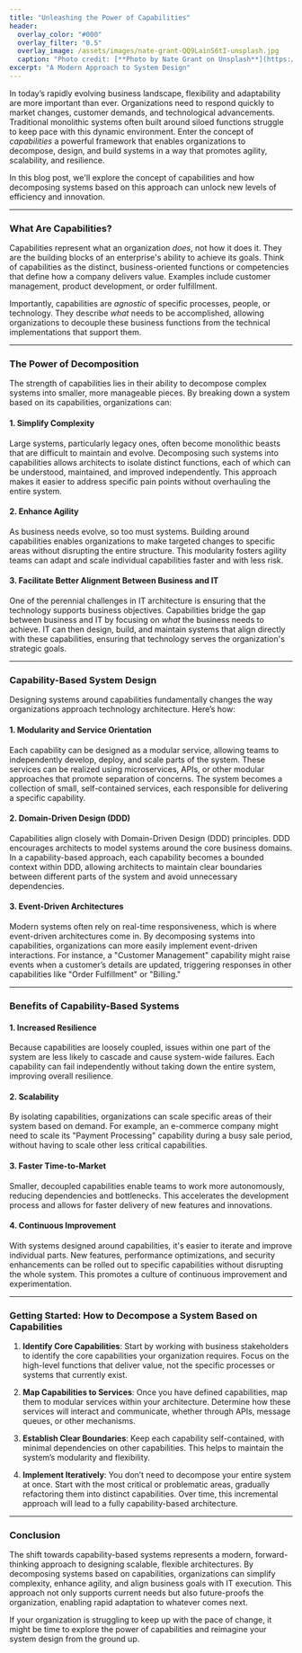 ```yaml
---
title: "Unleashing the Power of Capabilities"
header:
  overlay_color: "#000"
  overlay_filter: "0.5"
  overlay_image: /assets/images/nate-grant-QQ9LainS6tI-unsplash.jpg
  caption: "Photo credit: [**Photo by Nate Grant on Unsplash**](https://unsplash.com)"
excerpt: "A Modern Approach to System Design"
---
```


In today’s rapidly evolving business landscape, flexibility and adaptability are more important than ever. Organizations need to respond quickly to market changes, customer demands, and technological advancements. Traditional monolithic systems often built around siloed functions struggle to keep pace with this dynamic environment. Enter the concept of *capabilities* a powerful framework that enables organizations to decompose, design, and build systems in a way that promotes agility, scalability, and resilience.

In this blog post, we'll explore the concept of capabilities and how decomposing systems based on this approach can unlock new levels of efficiency and innovation.

---

### What Are Capabilities?

Capabilities represent what an organization *does*, not how it does it. They are the building blocks of an enterprise's ability to achieve its goals. Think of capabilities as the distinct, business-oriented functions or competencies that define how a company delivers value. Examples include customer management, product development, or order fulfillment.

Importantly, capabilities are *agnostic* of specific processes, people, or technology. They describe *what* needs to be accomplished, allowing organizations to decouple these business functions from the technical implementations that support them.

---

### The Power of Decomposition

The strength of capabilities lies in their ability to decompose complex systems into smaller, more manageable pieces. By breaking down a system based on its capabilities, organizations can:

#### 1. **Simplify Complexity**
   Large systems, particularly legacy ones, often become monolithic beasts that are difficult to maintain and evolve. Decomposing such systems into capabilities allows architects to isolate distinct functions, each of which can be understood, maintained, and improved independently. This approach makes it easier to address specific pain points without overhauling the entire system.

#### 2. **Enhance Agility**
   As business needs evolve, so too must systems. Building around capabilities enables organizations to make targeted changes to specific areas without disrupting the entire structure. This modularity fosters agility teams can adapt and scale individual capabilities faster and with less risk.

#### 3. **Facilitate Better Alignment Between Business and IT**
   One of the perennial challenges in IT architecture is ensuring that the technology supports business objectives. Capabilities bridge the gap between business and IT by focusing on *what* the business needs to achieve. IT can then design, build, and maintain systems that align directly with these capabilities, ensuring that technology serves the organization's strategic goals.

---

### Capability-Based System Design

Designing systems around capabilities fundamentally changes the way organizations approach technology architecture. Here’s how:

#### 1. **Modularity and Service Orientation**
   Each capability can be designed as a modular service, allowing teams to independently develop, deploy, and scale parts of the system. These services can be realized using microservices, APIs, or other modular approaches that promote separation of concerns. The system becomes a collection of small, self-contained services, each responsible for delivering a specific capability.

#### 2. **Domain-Driven Design (DDD)**
   Capabilities align closely with Domain-Driven Design (DDD) principles. DDD encourages architects to model systems around the core business domains. In a capability-based approach, each capability becomes a bounded context within DDD, allowing architects to maintain clear boundaries between different parts of the system and avoid unnecessary dependencies.

#### 3. **Event-Driven Architectures**
   Modern systems often rely on real-time responsiveness, which is where event-driven architectures come in. By decomposing systems into capabilities, organizations can more easily implement event-driven interactions. For instance, a "Customer Management" capability might raise events when a customer’s details are updated, triggering responses in other capabilities like "Order Fulfillment" or "Billing."

---

### Benefits of Capability-Based Systems

#### 1. **Increased Resilience**
   Because capabilities are loosely coupled, issues within one part of the system are less likely to cascade and cause system-wide failures. Each capability can fail independently without taking down the entire system, improving overall resilience.

#### 2. **Scalability**
   By isolating capabilities, organizations can scale specific areas of their system based on demand. For example, an e-commerce company might need to scale its "Payment Processing" capability during a busy sale period, without having to scale other less critical capabilities.

#### 3. **Faster Time-to-Market**
   Smaller, decoupled capabilities enable teams to work more autonomously, reducing dependencies and bottlenecks. This accelerates the development process and allows for faster delivery of new features and innovations.

#### 4. **Continuous Improvement**
   With systems designed around capabilities, it's easier to iterate and improve individual parts. New features, performance optimizations, and security enhancements can be rolled out to specific capabilities without disrupting the whole system. This promotes a culture of continuous improvement and experimentation.

---

### Getting Started: How to Decompose a System Based on Capabilities

1. **Identify Core Capabilities**: Start by working with business stakeholders to identify the core capabilities your organization requires. Focus on the high-level functions that deliver value, not the specific processes or systems that currently exist.

2. **Map Capabilities to Services**: Once you have defined capabilities, map them to modular services within your architecture. Determine how these services will interact and communicate, whether through APIs, message queues, or other mechanisms.

3. **Establish Clear Boundaries**: Keep each capability self-contained, with minimal dependencies on other capabilities. This helps to maintain the system’s modularity and flexibility.

4. **Implement Iteratively**: You don’t need to decompose your entire system at once. Start with the most critical or problematic areas, gradually refactoring them into distinct capabilities. Over time, this incremental approach will lead to a fully capability-based architecture.

---

### Conclusion

The shift towards capability-based systems represents a modern, forward-thinking approach to designing scalable, flexible architectures. By decomposing systems based on capabilities, organizations can simplify complexity, enhance agility, and align business goals with IT execution. This approach not only supports current needs but also future-proofs the organization, enabling rapid adaptation to whatever comes next.

If your organization is struggling to keep up with the pace of change, it might be time to explore the power of capabilities and reimagine your system design from the ground up.
